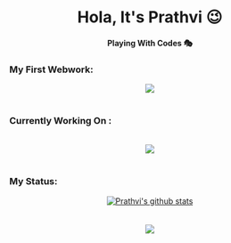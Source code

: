 <h1 align="center" > Hola, It's Prathvi 😉</h1>
<h4 align="center" >Playing With Codes 🎭</h4>

### My First Webwork:

<div align="center">
<a href="https://github.com/itsprathvi/OCR_BOX">
 <img align="center" src="https://github-readme-stats.vercel.app/api/pin/?username=itsprathvi&repo=OCR_BOX&theme=dark" />
</a>
</div>
<br/>

### Currently Working On :

<br />
<div align="center">
<a href="https://github.com/itsprathvi/xray_medical_report">
 <img align="center" src="https://github-readme-stats.vercel.app/api/pin/?username=itsprathvi&repo=xray_medical_report&theme=dark" />
</a>
</div>
<br/>

### My Status:

<div align="center">
<a href="https://github.com/itsprathvi">
 <img align="center" src="https://github-readme-stats.vercel.app/api?username=itsprathvi&show_icons=true&theme=dark&line_height=27" alt="Prathvi's github stats"/>
</a>
</div>
<br />
<br />
<div align="center">
<a href="https://github.com/itsprathvi">
  <img align="center" src="https://github-readme-stats.vercel.app/api/top-langs/?username=itsprathvi&theme=dark&hide_langs_below=1" />
</a>
</div>
<br />


###

